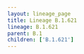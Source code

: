 ```yaml
---
layout: lineage_page
title: Lineage B.1.621
lineage: B.1.621
parent: B.1
children: ['B.1.621']
---
```

